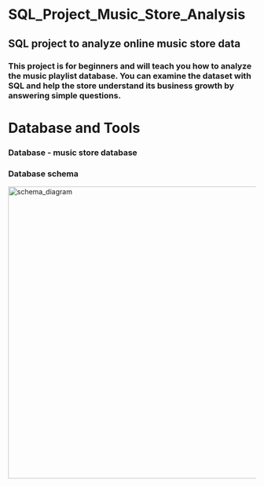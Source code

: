 # SQL_Project_Music_Store_Analysis
## SQL project to analyze online music store data

### This project is for beginners and will teach you how to analyze the music playlist database. You can examine the dataset with SQL and help the store understand its business growth by answering simple questions.

# Database and Tools
 ### Database - music store database
 ### Database schema
<img width="594" alt="schema_diagram" src="https://user-images.githubusercontent.com/108074039/226102431-30b03b67-09ad-4910-a099-9c011e928099.png">

